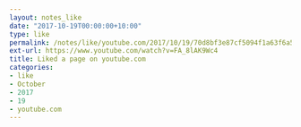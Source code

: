 ```yaml
---
layout: notes_like
date: "2017-10-19T00:00:00+10:00"
type: like
permalink: /notes/like/youtube.com/2017/10/19/70d8bf3e87cf5094f1a63f6a52a24a0e006ba01d.html
ext-url: https://www.youtube.com/watch?v=FA_8lAK9Wc4
title: Liked a page on youtube.com
categories:
- like
- October
- 2017
- 19
- youtube.com
---
```

